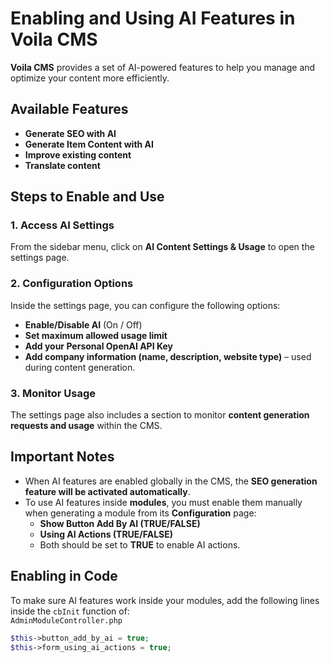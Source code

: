 # Enabling and Using AI Features in Voila CMS

**Voila CMS** provides a set of AI-powered features to help you manage and optimize your content more efficiently.  

## Available Features
- **Generate SEO with AI**  
- **Generate Item Content with AI**  
- **Improve existing content**  
- **Translate content**  

## Steps to Enable and Use  

### 1. Access AI Settings
From the sidebar menu, click on **AI Content Settings & Usage** to open the settings page.  

### 2. Configuration Options
Inside the settings page, you can configure the following options:  
- **Enable/Disable AI** (On / Off)  
- **Set maximum allowed usage limit**  
- **Add your Personal OpenAI API Key**  
- **Add company information (name, description, website type)** – used during content generation.  

### 3. Monitor Usage
The settings page also includes a section to monitor **content generation requests and usage** within the CMS.  

## Important Notes
- When AI features are enabled globally in the CMS, the **SEO generation feature will be activated automatically**.  
- To use AI features inside **modules**, you must enable them manually when generating a module from its **Configuration** page:  
  - **Show Button Add By AI (TRUE/FALSE)**  
  - **Using AI Actions (TRUE/FALSE)**  
  - Both should be set to **TRUE** to enable AI actions.  

## Enabling in Code
To make sure AI features work inside your modules, add the following lines inside the `cbInit` function of:  
`AdminModuleController.php`  

```php
$this->button_add_by_ai = true;
$this->form_using_ai_actions = true;
